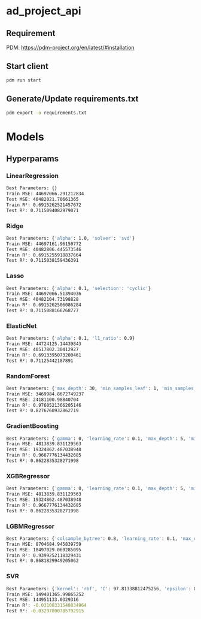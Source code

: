 # ad_project_api

## Requirement
PDM: https://pdm-project.org/en/latest/#installation

## Start client
```bash
pdm run start
```

## Generate/Update requirements.txt
```bash
pdm export -o requirements.txt
```

# Models
## Hyperparams
### LinearRegression
```bash
Best Parameters: {}
Train MSE: 44697066.291212834
Test MSE: 40482021.70661365
Train R²: 0.6915262521457672
Test R²: 0.7115094082979071
```

### Ridge
```bash
Best Parameters: {'alpha': 1.0, 'solver': 'svd'}
Train MSE: 44697161.96150772
Test MSE: 40482806.445573546
Train R²: 0.6915255918837664
Test R²: 0.7115038159436391
```

### Lasso
```bash
Best Parameters: {'alpha': 0.1, 'selection': 'cyclic'}
Train MSE: 44697066.51394036
Test MSE: 40482104.73198828
Train R²: 0.6915262506086284
Test R²: 0.7115088166268777
```

### ElasticNet
```bash
Best Parameters: {'alpha': 0.1, 'l1_ratio': 0.9}
Train MSE: 44724125.14439843
Test MSE: 40517802.30412927
Train R²: 0.6913395073200461
Test R²: 0.71125442187891
```

### RandomForest
```bash
Best Parameters: {'max_depth': 30, 'min_samples_leaf': 1, 'min_samples_split': 2, 'n_estimators': 500}
Train MSE: 3469984.8672749237
Test MSE: 24181100.98840704
Train R²: 0.9760521366205146
Test R²: 0.8276760932862719
```

### GradientBoosting
```bash
Best Parameters: {'gamma': 0, 'learning_rate': 0.1, 'max_depth': 5, 'min_child_weight': 2, 'n_estimators': 200}
Train MSE: 4813839.831129563
Test MSE: 19324862.487038948
Train R²: 0.9667776134432685
Test R²: 0.8622835328271998
```

### XGBRegressor
```bash
Best Parameters: {'gamma': 0, 'learning_rate': 0.1, 'max_depth': 5, 'min_child_weight': 2, 'n_estimators': 200}
Train MSE: 4813839.831129563
Test MSE: 19324862.487038948
Train R²: 0.9667776134432685
Test R²: 0.8622835328271998
```

### LGBMRegressor
```bash
Best Parameters: {'colsample_bytree': 0.8, 'learning_rate': 0.1, 'max_depth': 5, 'min_child_samples': 20, 'n_estimators': 200, 'num_leaves': 31, 'reg_alpha': 0.01, 'reg_lambda': 0.1, 'subsample': 0.8}
Train MSE: 8704684.945839759
Test MSE: 18497029.069285095
Train R²: 0.9399252118329431
Test R²: 0.8681829949205062
```

### SVR
```bash
Best Parameters: {'kernel': 'rbf', 'C': 97.81338812475256, 'epsilon': 0.0015374785628296513, 'gamma': 0.004180408469462122}
Train MSE: 149401365.99865252
Test MSE: 144951133.0329316
Train R²: -0.03108331548834964
Test R²: -0.03297800785792915
```
